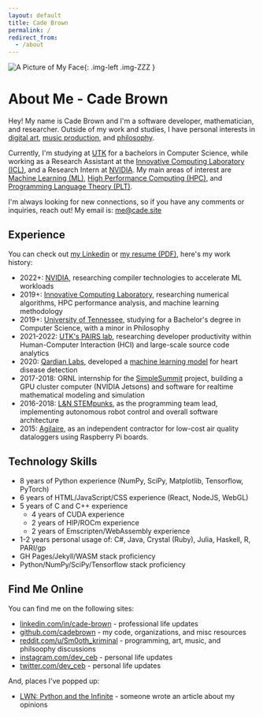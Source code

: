 ```yaml
---
layout: default
title: Cade Brown
permalink: /
redirect_from:
  - /about
---
```


<!--![A Picture of My Face](/files/face.webp)-->
![A Picture of My Face](/files/cade-face-2.webp){: .img-left .img-ZZZ }

# About Me - Cade Brown

Hey! My name is Cade Brown and I'm a software developer, mathematician, and researcher. Outside of my work and studies, I have personal interests in [digital art](/art), [music production](/music), and [philosophy](/phil). 

Currently, I'm studying at [UTK](https://utk.edu) for a bachelors in Computer Science, while working as a Research Assistant at the [Innovative Computing Laboratory (ICL)](https://icl.utk.edu), and a Research Intern at [NVIDIA](https://nvidia.com). My main areas of interest are [Machine Learning (ML)](https://en.wikipedia.org/wiki/Machine_learning), [High Performance Computing (HPC)](https://en.wikipedia.org/wiki/High-performance_computing), and [Programming Language Theory (PLT)](https://en.wikipedia.org/wiki/Programming_language_theory).

I'm always looking for new connections, so if you have any comments or inquiries, reach out! My email is: [me@cade.site](mailto:me@cade.site)

<div class="clear"></div>

## Experience

You can check out [my Linkedin](https://www.linkedin.com/in/cade-brown/) or [my resume (PDF)](/resume-CadeBrown.pdf), here's my work history:

  * 2022+: [NVIDIA](https://nvidia.com), researching compiler technologies to accelerate ML workloads
  * 2019+: [Innovative Computing Laboratory](https://www.icl.utk.edu/), researching numerical algorithms, HPC performance analysis, and machine learning methodology
  * 2019+: [University of Tennessee](https://www.utk.edu/), studying for a Bachelor's degree in Computer Science, with a minor in Philosophy
  * 2021-2022: [UTK's PAIRS lab](https://github.com/utk-pairs/avocat), researching developer productivity within Human-Computer Interaction (HCI) and large-scale source code analytics
  * 2020: [Qardian Labs](https://www.qardianlabs.net/about-us), developed a [machine learning model](https://radiant-mesa-06241.herokuapp.com/HEARO14/) for heart disease detection
  * 2017-2018: ORNL internship for the [SimpleSummit](https://simplesummit.github.io/blog/fractalexplorer) project, building a GPU cluster computer (NVIDIA Jetsons) and software for realtime mathematical modeling and simulation
  * 2016-2018: [L&N STEMpunks](https://github.com/lnstempunks), as the programming team lead, implementing autonomous robot control and overall software architecture
  * 2015: [Agilaire](https://agilaire.com/), as an independent contractor for low-cost air quality dataloggers using Raspberry Pi boards.

## Technology Skills

  * 8 years of Python experience (NumPy, SciPy, Matplotlib, Tensorflow, PyTorch)
  * 6 years of HTML/JavaScript/CSS experience (React, NodeJS, WebGL)
  * 5 years of C and C++ experience
    * 4 years of CUDA experience
    * 2 years of HIP/ROCm experience
    * 2 years of Emscripten/WebAssembly experience
  * 1-2 years personal usage of: C#, Java, Crystal (Ruby), Julia, Haskell, R, PARI/gp
  * GH Pages/Jekyll/WASM stack proficiency 
  * Python/NumPy/SciPy/Tensorflow stack proficiency

## Find Me Online

You can find me on the following sites:

  * [linkedin.com/in/cade-brown](https://www.linkedin.com/in/cade-brown/) - professional life updates
  * [github.com/cadebrown](https://github.com/cadebrown) - my code, organizations, and misc resources
  * [reddit.com/u/Sm0oth_kriminal](https://reddit.com/u/Sm0oth_kriminal) - programming, art, music, and philsoophy discussions
  * [instagram.com/dev_ceb](https://instagram.com/dev_ceb) - personal life updates
  * [twitter.com/dev_ceb](https://twitter.com/dev_ceb) - personal life updates

And, places I've popped up:

  * [LWN: Python and the Infinite](https://lwn.net/Articles/833624/) - someone wrote an article about my opinions


<!--
## Current Projects

  * [kata.tools](https://kata.tools): a WIP software framework, runtime, and set of languages to rule them all!
  * Updating this website
-->
